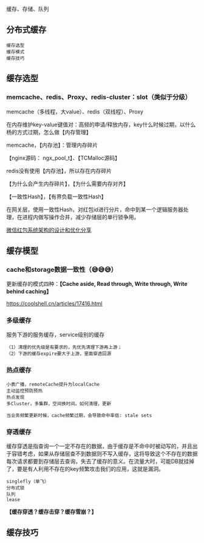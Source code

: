 缓存、存储、队列

## 分布式缓存

    缓存选型
    缓存模式
    缓存技巧

## 缓存选型

### memcache、redis、Proxy、redis-cluster：slot（类似于分级）

memcache（多线程，大value）、redis（双线程）、Proxy

在内存维护key-value键值对：高频的申请/释放内存，key什么时候过期，以什么杨的方式过期，怎么做【内存管理】

memcache，【内存池】：管理内存碎片

【nginx源码： ngx_pool_t】、【TCMalloc源码】

redis没有使用【内存池】，所以存在内存碎片

【为什么会产生内存碎片】，【为什么需要内存对齐】

【一致性Hash】，【有界负载一致性Hash】

在网关层，使用一致性Hash，对红包id进行分片，命中到某一个逻辑服务器处理，在进程内做写操作合并，减少存储层的单行锁争用。

[微信红包系统架构的设计和优化分享](https://www.cnblogs.com/chinanetwind/articles/9460820.html)

## 缓存模型

### cache和storage数据一致性（😅😅😅）

更新缓存的模式四种：**【Cache aside, Read through, Write through, Write behind caching】**

https://coolshell.cn/articles/17416.html

### 多级缓存

服务下游的服务缓存，service级别的缓存

    （1）清理的优先级是有要求的，先优先清理下游再上游；
    （2）下游的缓存expire要大于上游，里面穿透回源

### 热点缓存

    小表广播，remoteCache提升为localCache
    主动监控预防预热
    热点发现
    多Cluster，多集群，空间换时间。如何清理，更新

    当业务频繁更新时候，cache频繁过期，会导致命中率低: stale sets


### 穿透缓存

缓存穿透是指查询一个一定不存在的数据，由于缓存是不命中时被动写的，并且出于容错考虑，如果从存储层查不到数据则不写入缓存，这将导致这个不存在的数据每次请求都要到存储层去查询，失去了缓存的意义。在流量大时，可能DB就挂掉了，要是有人利用不存在的key频繁攻击我们的应用，这就是漏洞。

    singlefly（单飞）
    分布式锁
    队列
    lease


**【缓存穿透？缓存击穿？缓存雪崩？】**


## 缓存技巧